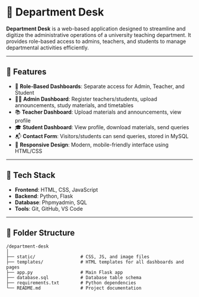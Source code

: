 # 🏢 Department Desk

**Department Desk** is a web-based application designed to streamline and digitize the administrative operations of a university teaching department. It provides role-based access to admins, teachers, and students to manage departmental activities efficiently.

---

## 🚀 Features

- 🔐 **Role-Based Dashboards**: Separate access for Admin, Teacher, and Student
- 👨‍🏫 **Admin Dashboard**: Register teachers/students, upload announcements, study materials, and timetables
- 📚 **Teacher Dashboard**: Upload materials and announcements, view profile
- 🎓 **Student Dashboard**: View profile, download materials, send queries
- 📬 **Contact Form**: Visitors/students can send queries, stored in MySQL
- 📱 **Responsive Design**: Modern, mobile-friendly interface using HTML/CSS

---

## 🧰 Tech Stack

- **Frontend**: HTML, CSS, JavaScript
- **Backend**: Python, Flask
- **Database**: Phpmyadmin, SQL
- **Tools**: Git, GitHub, VS Code

---

## 📁 Folder Structure

```plaintext
/department-desk
│
├── static/                 # CSS, JS, and image files
├── templates/              # HTML templates for all dashboards and pages
├── app.py                  # Main Flask app
├── database.sql            # Database table schema
├── requirements.txt        # Python dependencies
└── README.md               # Project documentation
